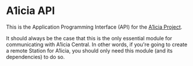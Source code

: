 
# A1icia API

This is the Application Programming Interface (API) for the [A1icia Project](https://github.com/markhull/A1icia).

It should always be the case that this is the only essential module for communicating with A1icia Central. In other words, if 
you're going to create a remote Station for A1icia, you should only need this module (and its dependencies) to do so.
